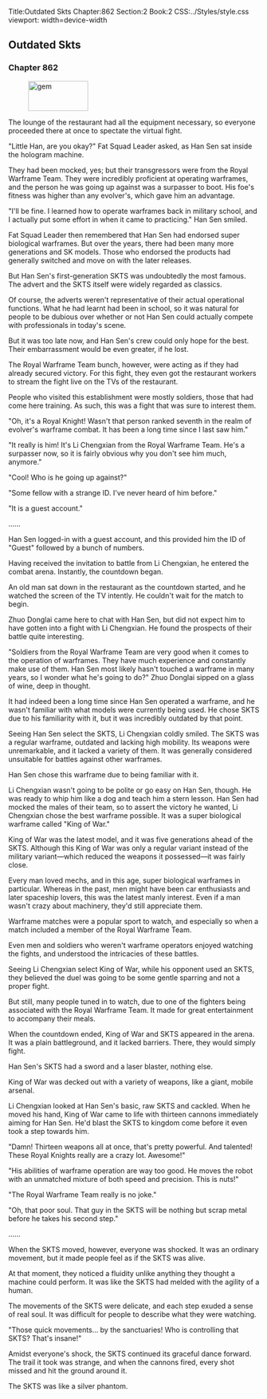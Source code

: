 Title:Outdated Skts 
Chapter:862 
Section:2 
Book:2 
CSS:../Styles/style.css 
viewport: width=device-width
  
## Outdated Skts
### Chapter 862
  
<figure>
	<img src="../Images/gem.gif" alt="gem" id="gem" width="120" height="60" />
</figure>
  

  
The lounge of the restaurant had all the equipment necessary, so everyone proceeded there at once to spectate the virtual fight.

"Little Han, are you okay?" Fat Squad Leader asked, as Han Sen sat inside the hologram machine.

They had been mocked, yes; but their transgressors were from the Royal Warframe Team. They were incredibly proficient at operating warframes, and the person he was going up against was a surpasser to boot. His foe's fitness was higher than any evolver's, which gave him an advantage.

"I'll be fine. I learned how to operate warframes back in military school, and I actually put some effort in when it came to practicing." Han Sen smiled.

Fat Squad Leader then remembered that Han Sen had endorsed super biological warframes. But over the years, there had been many more generations and SK models. Those who endorsed the products had generally switched and move on with the later releases.

But Han Sen's first-generation SKTS was undoubtedly the most famous. The advert and the SKTS itself were widely regarded as classics.

Of course, the adverts weren't representative of their actual operational functions. What he had learnt had been in school, so it was natural for people to be dubious over whether or not Han Sen could actually compete with professionals in today's scene.

But it was too late now, and Han Sen's crew could only hope for the best. Their embarrassment would be even greater, if he lost.

The Royal Warframe Team bunch, however, were acting as if they had already secured victory. For this fight, they even got the restaurant workers to stream the fight live on the TVs of the restaurant.

People who visited this establishment were mostly soldiers, those that had come here training. As such, this was a fight that was sure to interest them.

"Oh, it's a Royal Knight! Wasn't that person ranked seventh in the realm of evolver's warframe combat. It has been a long time since I last saw him."

"It really is him! It's Li Chengxian from the Royal Warframe Team. He's a surpasser now, so it is fairly obvious why you don't see him much, anymore."

"Cool! Who is he going up against?"

"Some fellow with a strange ID. I've never heard of him before."

"It is a guest account."

…...

Han Sen logged-in with a guest account, and this provided him the ID of "Guest" followed by a bunch of numbers.

Having received the invitation to battle from Li Chengxian, he entered the combat arena. Instantly, the countdown began.

An old man sat down in the restaurant as the countdown started, and he watched the screen of the TV intently. He couldn't wait for the match to begin.

Zhuo Donglai came here to chat with Han Sen, but did not expect him to have gotten into a fight with Li Chengxian. He found the prospects of their battle quite interesting.

"Soldiers from the Royal Warframe Team are very good when it comes to the operation of warframes. They have much experience and constantly make use of them. Han Sen most likely hasn't touched a warframe in many years, so I wonder what he's going to do?" Zhuo Donglai sipped on a glass of wine, deep in thought.

It had indeed been a long time since Han Sen operated a warframe, and he wasn't familiar with what models were currently being used. He chose SKTS due to his familiarity with it, but it was incredibly outdated by that point.

Seeing Han Sen select the SKTS, Li Chengxian coldly smiled. The SKTS was a regular warframe, outdated and lacking high mobility. Its weapons were unremarkable, and it lacked a variety of them. It was generally considered unsuitable for battles against other warframes.

Han Sen chose this warframe due to being familiar with it.

Li Chengxian wasn't going to be polite or go easy on Han Sen, though. He was ready to whip him like a dog and teach him a stern lesson. Han Sen had mocked the males of their team, so to assert the victory he wanted, Li Chengxian chose the best warframe possible. It was a super biological warframe called "King of War."

King of War was the latest model, and it was five generations ahead of the SKTS. Although this King of War was only a regular variant instead of the military variant—which reduced the weapons it possessed—it was fairly close.

Every man loved mechs, and in this age, super biological warframes in particular. Whereas in the past, men might have been car enthusiasts and later spaceship lovers, this was the latest manly interest. Even if a man wasn't crazy about machinery, they'd still appreciate them.

Warframe matches were a popular sport to watch, and especially so when a match included a member of the Royal Warframe Team.

Even men and soldiers who weren't warframe operators enjoyed watching the fights, and understood the intricacies of these battles.

Seeing Li Chengxian select King of War, while his opponent used an SKTS, they believed the duel was going to be some gentle sparring and not a proper fight.

But still, many people tuned in to watch, due to one of the fighters being associated with the Royal Warframe Team. It made for great entertainment to accompany their meals.

When the countdown ended, King of War and SKTS appeared in the arena. It was a plain battleground, and it lacked barriers. There, they would simply fight.

Han Sen's SKTS had a sword and a laser blaster, nothing else.

King of War was decked out with a variety of weapons, like a giant, mobile arsenal.

Li Chengxian looked at Han Sen's basic, raw SKTS and cackled. When he moved his hand, King of War came to life with thirteen cannons immediately aiming for Han Sen. He'd blast the SKTS to kingdom come before it even took a step towards him.

"Damn! Thirteen weapons all at once, that's pretty powerful. And talented! These Royal Knights really are a crazy lot. Awesome!"

"His abilities of warframe operation are way too good. He moves the robot with an unmatched mixture of both speed and precision. This is nuts!"

"The Royal Warframe Team really is no joke."

"Oh, that poor soul. That guy in the SKTS will be nothing but scrap metal before he takes his second step."

…...

When the SKTS moved, however, everyone was shocked. It was an ordinary movement, but it made people feel as if the SKTS was alive.

At that moment, they noticed a fluidity unlike anything they thought a machine could perform. It was like the SKTS had melded with the agility of a human.

The movements of the SKTS were delicate, and each step exuded a sense of real soul. It was difficult for people to describe what they were watching.

"Those quick movements... by the sanctuaries! Who is controlling that SKTS? That's insane!"

Amidst everyone's shock, the SKTS continued its graceful dance forward. The trail it took was strange, and when the cannons fired, every shot missed and hit the ground around it.

The SKTS was like a silver phantom.